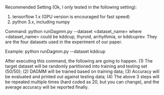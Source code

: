 Recommended Setting (Ok, I only tested in the following setting):
1. tensorflow 1.x (GPU version is encouraged for fast speed)
2. python 3.x, including numpy

Command: python runDagmm.py --dataset <dataset_name>
where <dataset_name> could be kddcup, thyroid, arrhythmia, or kddcuprev. They are the four datasets used in the experiment of our paper.

Example: python runDagmm.py --dataset kddcup

After executing this command, the following are going to happen.
(1) The target dataset will be randomly partitioned into training and testing set (50/50);
(2) DAGMM will be trained based on training data;
(3) Accuracy will be evaluated and printed out against testing data;
(4) The above 3 steps will be repeated multiple times (hard coded as 20, but you can change), and the average accuracy will be reported finally.
